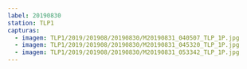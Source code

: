 ```yaml
---
label: 20190830
station: TLP1
capturas:
  - imagem: TLP1/2019/201908/20190830/M20190831_040507_TLP_1P.jpg
  - imagem: TLP1/2019/201908/20190830/M20190831_045320_TLP_1P.jpg
  - imagem: TLP1/2019/201908/20190830/M20190831_053342_TLP_1P.jpg
---
```


